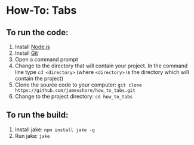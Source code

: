 How-To: Tabs
===

To run the code:
---
1. Install [Node.js](http://nodejs.org)
2. Install [Git](http://git-scm.com/downloads)
3. Open a command prompt
4. Change to the directory that will contain your project. In the command line type `cd <directory>` (where `<directory>` is the directory which will contain the project)
5. Clone the source code to your computer: `git clone https://github.com/jamesshore/how_to_tabs.git`
6. Change to the project directory: `cd how_to_tabs`

To run the build:
---
1. Install jake: `npm install jake -g`
2. Run jake: `jake`

